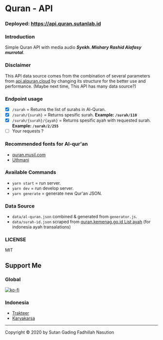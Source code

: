 # Quran - API

### Deployed: https://api.quran.sutanlab.id

### Introduction
Simple Quran API with media audio ***Syekh. Mishary Rashid Alafasy murrotal***.

### Disclaimer
This API data source comes from the combination of several parameters from [api.alquran.cloud](https://api.alquran.cloud) by changing its structure for the better use and performance. (Maybe next time, This API has many data source?)

### Endpoint usage
- [x] `/surah` = Returns the list of surahs in Al-Quran.
- [x] `/surah/{surah}` = Returns spesific surah. **Example: `/surah/110`**
- [x] `/surah/{surah}/{ayah}` = Returns spesific ayah with requested surah. **Example: `/surah/2/255`**
- [ ] Your requests ?

### Recommended fonts for Al-qur'an 
- [quran.musil.com](http://quran.mursil.com/Web-Print-Publishing-Quran-Text-Graphics-Fonts-and-Downloads/fonts-optimized-for-quran)
- [Uthmani](https://groups.google.com/forum/#!topic/colteachers/Y6iKganK0tQ)

### Available Commands
- `yarn start` = run server.
- `yarn dev` = run develop server.
- `yarn generate` = generate new Qur'an JSON.

### Data Source
- `data/al-quran.json` combined & generated from `generator.js`.
- `data/surah-id.json` scraped from [quran.kemenag.go.id List ayah](https://quran.kemenag.go.id) (for indonesia ayah transalations)

### LICENSE
MIT

## Support Me
### Global
[![ko-fi](https://www.ko-fi.com/img/githubbutton_sm.svg)](https://ko-fi.com/B0B71P7PB)
### Indonesia
- [Trakteer](https://trakteer.id/sutanlab)
- [Karyakarsa](https://karyakarsa.com/sutanlab)

---
Copyright © 2020 by Sutan Gading Fadhillah Nasution
